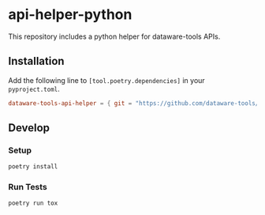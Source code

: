 # api-helper-python

This repository includes a python helper for dataware-tools APIs.  


## Installation
Add the following line to `[tool.poetry.dependencies]` in your `pyproject.toml`.   
```toml
dataware-tools-api-helper = { git = "https://github.com/dataware-tools/api-helper-python.git", branch = "master" }

```


## Develop

### Setup

```sh
poetry install
```

### Run Tests

```sh
poetry run tox
```